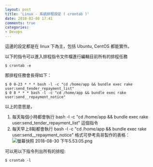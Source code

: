 ```yaml
---
layout: post
title: 'Linux - 系統排程設定 ( crontab )'
date: 2018-02-08 17:41
comments: true
categories:
- Devops
---
```

這邊的設定都是在 linux 下為主，包括 Ubuntu, CentOS 都能實作。

以下的指令可以進入排程指令文件檔進行編輯目前所有的排程任務
``` linux
$ crontab -e
```

那排程任務會長得如下：
``` linux
$ 0 0-23 * * * bash -l -c "cd /home/app && bundle exec rake user:send_tender_repayment_list"
$ 0 8 * * * bash -l -c "cd /home/app && bundle exec rake user:send__repayment_notice"
```

以上的意思是，
1. 每天每個小時都會執行 bash -l -c "cd /home/app && bundle exec rake user:send_tender_repayment_list" 這個指令
2. 每天早上8點都會執行 bash -l -c "cd /home/app && bundle exec rake user:send__repayment_notice"
格式可參考鳥哥製作的表格：
![螢幕快照 2018-08-30 下午5.53.05.png](http://user-image.logdown.io/user/26132/blog/25104/post/5773175/BwB4pY4XRwLeXvl9bRWF_%E8%9E%A2%E5%B9%95%E5%BF%AB%E7%85%A7%202018-08-30%20%E4%B8%8B%E5%8D%885.53.05.png)

可以用以下指令列出所有的排程:
```linux
$ crontab -l
```


